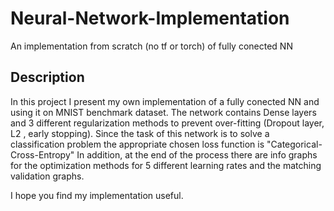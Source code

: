 # Neural-Network-Implementation
An implementation from scratch (no tf or torch) of fully conected NN 

## Description
In this project I present my own implementation of a fully conected NN and using it on MNIST benchmark dataset.
The network contains Dense layers and 3 different regularization methods to prevent over-fitting (Dropout layer, L2 , early stopping).
Since the task of this network is to solve a classification problem the appropriate chosen loss function is "Categorical-Cross-Entropy"
In addition, at the end of the process there are info graphs for the optimization methods for 5 different learning rates and the matching validation graphs. 

I hope you find my implementation useful. 

